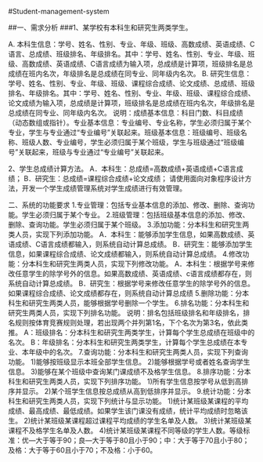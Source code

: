 #Student-management-system

##一、需求分析
###1、某学校有本科生和研究生两类学生。

A. 本科生信息：学号、姓名、性别、专业、年级、班级、高数成绩、英语成绩、C语言、总成绩、班级排名、年级排名。其中：学号、姓名、性别、专业、年级、班级、高数成绩、英语成绩、C语言成绩为输入项，总成绩是计算项，班级排名是总成绩在班内名次，年级排名是总成绩在同专业、同年级内名次。
B. 研究生信息：学号、姓名、性别、专业、年级、班级、课程综合成绩、论文成绩、总成绩、班级排名、年级排名。其中：学号、姓名、性别、专业、年级、班级、课程综合成绩、论文成绩为输入项，总成绩是计算项，班级排名是总成绩在班内名次，年级排名是总成绩在同专业、同年级内名次。
说明：成绩基本信息：科目门数、科目成绩（动态数组或指针）。专业基本信息：专业编号、专业名称，学生必须归属于某个专业，学生与专业通过“专业编号”关联起来。班级基本信息：班级编号、班级名称、班级人数、专业编号，学生必须归属于某个班级，学生与班级通过“班级编号”关联起来，班级与专业通过“专业编号”关联起来。

2、学生总成绩计算方法。
A．本科生：总成绩=高数成绩+英语成绩+C语言成绩；
B．研究生：总成绩=课程综合成绩+论文成绩；
请使用面向对象程序设计方法，开发一个学生成绩管理系统对学生成绩进行有效管理。

二、系统的功能要求
1.专业管理：包括专业基本信息的添加、修改、删除、查询功能。学生必须归属于某个专业。
2.班级管理：包括班级基本信息的添加、修改、删除、查询功能。学生必须归属于某个班级。
3.添加功能：分本科生和研究生两类人员，实现下列添加功能。
A．本科生：能够添加学生信息，如果高数成绩、英语成绩、C语言成绩都输入，则系统自动计算总成绩。
B．研究生：能够添加学生信息，如果课程综合成绩、论文成绩都输入，则系统自动计算总成绩。
4.修改功能：分本科生和研究生两类人员，实现下列修改功能。
A．本科生：根据学号来修改任意学生的除学号外的信息。如果高数成绩、英语成绩、c语言成绩都存在，则系统自动计算总成绩。
B．研究生：根据学号来修改任意学生的除学号外的信息。如果课程综合成绩、论文成绩都存在，则系统自动计算总成绩
5.删除功能：分本科生和研究生两类人员，能够根据学号删除一个学生。
6.排名功能：分本科生和研究生两类人员，实现下列排名功能。
说明：排名包括班级排名和年级排名，排名规则按体育竞赛规则处理，若出现两个并列第1名，下个名次为第3名，依此类推。
A：班级排名：分本科生和研究生两类学生，计算每个学生总成绩在班级中的名次。
B：年级排名：分本科生和研究生两类学生，计算每个学生总成绩在本专业、本年级中的名次。
7.查询功能：分本科生和研究生两类人员，实现下列查询功能。
1)能够按班级显示本班全部学生信息。
2)能够根据学号或者姓名查询学生信息。
3)能够在某个班级中查询某门课成绩不及格学生信息。
8.排序功能：分本科生和研究生两类人员，实现下列排序功能。
1)所有学生信息按学号从低到高排序并显示。
2)某个班学生信息按总成绩从高到低排序并显示。
9.统计功能：分本科生和研究生两类人员，实现下列统计与显示功能。
1)统计某班级某课程的平均成绩、最高成绩、最低成绩。如果学生该门课没有成绩，统计平均成绩时忽略该生。
2)统计某班级某课程超过课程平均成绩的学生名单及人数。
3)统计某班级某课程不及格学生名单及人数。
4)统计某班级某课程不同等级的学生人数。等级标准：优—大于等于90；良—大于等于80且小于90；中：大于等于70且小于80；及格：大于等于60且小于70；不及格：小于60。

